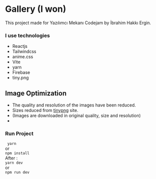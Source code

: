 # Gallery (I won)
This project made for Yazılımcı Mekanı Codejam by İbrahim Hakkı Ergin.
### I use technologies
- Reactjs
- Tailwindcss
- anime.css
- Vite
- yarn
- Firebase
- tiny.png
## Image Optimization
- The quality and resolution of the images have been reduced.
- Sizes reduced from [tinypng](https://tinypng.com/) site.
- (Images are downloaded in original quality, size and resolution)
- 
### Run Project
<code> yarn </code> <br>
or  <br>
<code>npm install</code> <br>
After :  <br>
<code>yarn dev</code> <br>
or <br>
<code>npm run dev</code>
 
